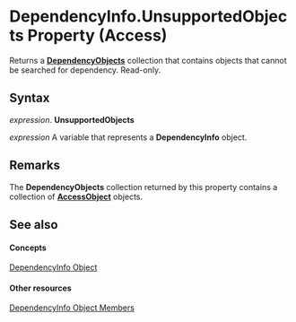 
# DependencyInfo.UnsupportedObjects Property (Access)

 Returns a **[DependencyObjects](f146e414-ffda-d69f-73f2-992ab660c6c8.md)** collection that contains objects that cannot be searched for dependency. Read-only.


## Syntax

 _expression_. **UnsupportedObjects**

 _expression_ A variable that represents a **DependencyInfo** object.


## Remarks

The  **DependencyObjects** collection returned by this property contains a collection of **[AccessObject](8a770b33-5bff-120a-6707-ca214ee5ced3.md)** objects.


## See also


#### Concepts


[DependencyInfo Object](46ccdc3f-0101-5d81-8c01-ac37f139a2bc.md)
#### Other resources


[DependencyInfo Object Members](be4e20e3-4d1d-f38f-f90b-62cf1ce2a982.md)
